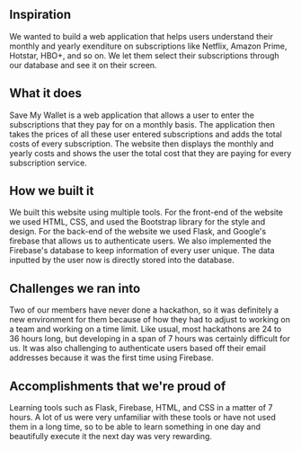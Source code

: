 ## Inspiration
We wanted to build a web application that helps users understand their monthly and yearly exenditure on subscriptions like Netflix, Amazon Prime, Hotstar, HBO+, and so on. We let them select their subscriptions through our database and see it on their screen.

## What it does
Save My Wallet is a web application that allows a user to enter the subscriptions that they pay for on a monthly basis. The application then takes the prices of all these user entered subscriptions and adds the total costs of every subscription. The website then displays the monthly and yearly costs and shows the user the total cost that they are paying for every subscription service.

## How we built it
We built this website using multiple tools. For the front-end of the website we used HTML, CSS, and used the Bootstrap library for the style and design. For the back-end of the website we used Flask, and Google's firebase that allows us to authenticate users. We also implemented the Firebase's database to keep information of every user unique. The data inputted by the user now is directly stored into the database. 

## Challenges we ran into
Two of our members have never done a hackathon, so it was definitely a new environment for them because of how they had to adjust to working on a team and working on a time limit. Like usual, most hackathons are 24 to 36 hours long, but developing in a span of 7 hours was certainly difficult for us. It was also challenging to authenticate users based off their email addresses because it was the first time using Firebase.

## Accomplishments that we're proud of
Learning tools such as Flask, Firebase, HTML, and CSS in a matter of 7 hours. A lot of us were very unfamiliar with these tools or have not used them in a long time, so to be able to learn something in one day and beautifully execute it the next day was very rewarding. 

